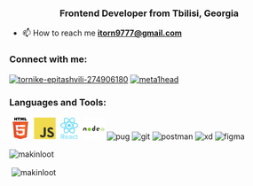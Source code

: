 <h3 align="center">Frontend Developer from Tbilisi, Georgia</h3>

- 📫 How to reach me **itorn9777@gmail.com**

<h3 align="left">Connect with me:</h3>
<p align="left">
<a href="https://linkedin.com/in/tornike-epitashvili-274906180" target="blank"><img align="center" src="https://raw.githubusercontent.com/rahuldkjain/github-profile-readme-generator/master/src/images/icons/Social/linked-in-alt.svg" alt="tornike-epitashvili-274906180" height="30" width="40" /></a>
<a href="https://fb.com/meta1head" target="blank"><img align="center" src="https://raw.githubusercontent.com/rahuldkjain/github-profile-readme-generator/master/src/images/icons/Social/facebook.svg" alt="meta1head" height="30" width="40" /></a>
</p>

<h3 align="left">Languages and Tools:</h3>
<p align="left">
  <img src="https://raw.githubusercontent.com/devicons/devicon/master/icons/html5/html5-original-wordmark.svg" alt="html5" width="40" height="40"/>
  <img src="https://raw.githubusercontent.com/devicons/devicon/master/icons/javascript/javascript-original.svg" alt="javascript" width="40" height="40"/>
  <img src="https://raw.githubusercontent.com/devicons/devicon/master/icons/react/react-original-wordmark.svg" alt="react" width="40" height="40"/>
  <img src="https://raw.githubusercontent.com/devicons/devicon/master/icons/nodejs/nodejs-original-wordmark.svg" alt="nodejs" width="40" height="40"/>
  <img src="https://cdn.worldvectorlogo.com/logos/pug.svg" alt="pug" width="40" height="40"/>
  <img src="https://www.vectorlogo.zone/logos/git-scm/git-scm-icon.svg" alt="git" width="40" height="40"/>
  <img src="https://www.vectorlogo.zone/logos/getpostman/getpostman-icon.svg" alt="postman" width="40" height="40"/>
  <img src="https://cdn.worldvectorlogo.com/logos/adobe-xd.svg" alt="xd" width="40" height="40"/>
  <img src="https://www.vectorlogo.zone/logos/figma/figma-icon.svg" alt="figma" width="40" height="40"/>
</p>

<p><img align="center" src="https://github-readme-stats.vercel.app/api/top-langs?username=makinloot&show_icons=true&locale=en&layout=compact" alt="makinloot" /></p>

<p>&nbsp;<img align="center" src="https://github-readme-stats.vercel.app/api?username=makinloot&show_icons=true&locale=en" alt="makinloot" /></p>

